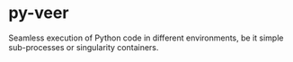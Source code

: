 # py-veer
Seamless execution of Python code in different environments, be it simple sub-processes or singularity containers.
